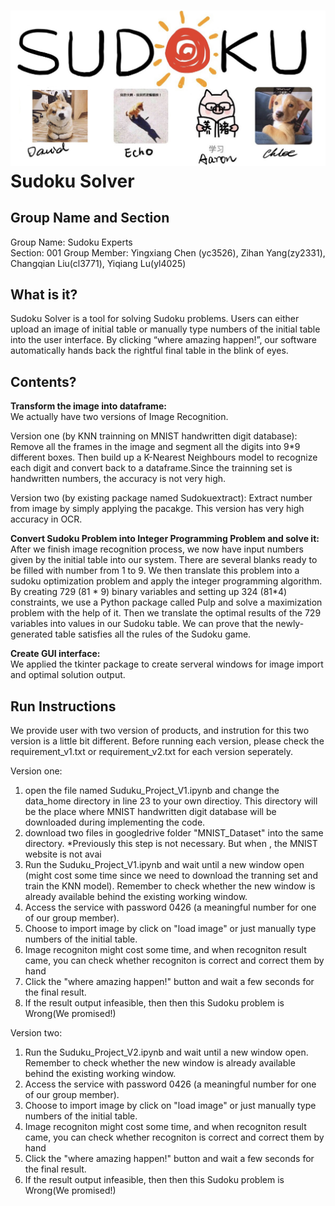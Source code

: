 ![](https://github.com/yc3526/Tools_Project/raw/master/group_icon_v2.jpg)
Sudoku Solver
=====
Group Name and Section
----
Group Name: Sudoku Experts  
Section: 001
Group Member: Yingxiang Chen (yc3526), Zihan Yang(zy2331), Changqian Liu(cl3771), Yiqiang Lu(yl4025)

What is it?
----
Sudoku Solver is a tool for solving Sudoku problems. Users can either upload an image of initial table or manually type numbers of the initial table into the user interface. By clicking “where amazing happen!”, our software automatically hands back the rightful final table in the blink of eyes.

Contents?
----
**Transform the image into dataframe:**  
We actually have two versions of Image Recognition.

Version one (by KNN trainning on MNIST handwritten digit database):
Remove all the frames in the image and segment all the digits into 9*9 different boxes. Then build up a K-Nearest Neighbours model to    recognize each digit and convert back to a dataframe.Since the trainning set is handwritten numbers, the accuracy is not very high.

Version two (by existing package named Sudokuextract):
Extract number from image by simply applying the pacakge. This version has very high accuracy in OCR.

**Convert Sudoku Problem into Integer Programming Problem and solve it:**  
After we finish image recognition process, we now have input numbers given by the initial table into our system. There are several blanks ready to be filled with number from 1 to 9. We then translate this problem into a sudoku optimization problem and apply the integer programming algorithm. By creating 729 (81 * 9) binary variables and setting up 324 (81*4) constraints, we use a Python package called Pulp and solve a maximization problem with the help of it. Then we translate the optimal results of the 729 variables into values in our Sudoku table. We can prove that the newly-generated table satisfies all the rules of the Sudoku game.

**Create GUI interface:**  
We applied the tkinter package to create serveral windows for image import and optimal solution output.

Run Instructions
-----
We provide user with two version of products, and instrution for this two version is a little bit different.
Before running each version, please check the requirement_v1.txt or requirement_v2.txt for each version seperately.

Version one:
1) open the file named Suduku_Project_V1.ipynb and change the data_home directory in line 23 to your own directioy. This directory will be the place where MNIST handwritten digit database will be downloaded during implementing the code.
2) download two files in googledrive folder "MNIST_Dataset" into the same directory.
*Previously this step is not necessary. But when , the MNIST website is not avai 
2) Run the Suduku_Project_V1.ipynb and wait until a new window open (might cost some time since we need to download the tranning set and train the KNN model). Remember to check whether the new window is already available behind the existing working window.
3) Access the service with password 0426 (a meaningful number for one of our group member).
4) Choose to import image by click on "load image" or just manually type numbers of the initial table.
5) Image recogniton might cost some time, and when recogniton result came, you can check whether recogniton is correct and correct them by hand
6) Click the "where amazing happen!" button and wait a few seconds for the final result.
7) If the result output infeasible, then then this Sudoku problem is Wrong(We promised!)

Version two:
1) Run the Suduku_Project_V2.ipynb and wait until a new window open. Remember to check whether the new window is already available behind the existing working window.
2) Access the service with password 0426 (a meaningful number for one of our group member).
3) Choose to import image by click on "load image" or just manually type numbers of the initial table.
4) Image recogniton might cost some time, and when recogniton result came, you can check whether recogniton is correct and correct them by hand
5) Click the "where amazing happen!" button and wait a few seconds for the final result.
6) If the result output infeasible, then then this Sudoku problem is Wrong(We promised!)
